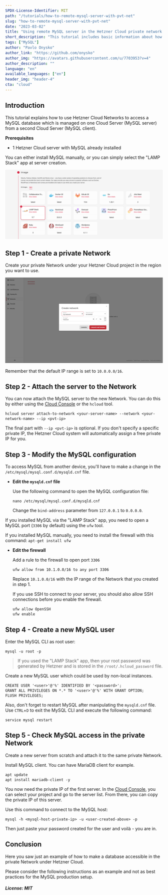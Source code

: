 ```yaml
---
SPDX-License-Identifier: MIT
path: "/tutorials/how-to-remote-mysql-server-with-pvt-net"
slug: "how-to-remote-mysql-server-with-pvt-net"
date: "2023-03-02"
title: "Using remote MySQL server in the Hetzner Cloud private network securely"
short_description: "This tutorial includes basic information about how to set up separate MySQL instances that can be accessed via a private network."
tags: ["MySQL"]
author: "Pavlo Onysko"
author_link: "https://github.com/onysko"
author_img: "https://avatars.githubusercontent.com/u/7703953?v=4"
author_description: ""
language: "en"
available_languages: ["en"]
header_img: "header-4"
cta: "cloud"
---
```


## Introduction

This tutorial explains how to use Hetzner Cloud Networks to access a MySQL database which is managed on one Cloud Server (MySQL server) from a second Cloud Server (MySQL client).

**Prerequisites**

* 1 Hetzner Cloud server with MySQL already installed

You can either install MySQL manually, or you can simply select the "LAMP Stack" app at server creation.

![LAMP application](images/lamp-stack-app.png)

## Step 1 - Create a private Network

Create your private Network under your Hetzner Cloud project in the region you want to use.

![Private network creation](images/create-network.png)

Remember that the default IP range is set to `10.0.0.0/16`.

## Step 2 - Attach the server to the Network

You can now attach the MySQL server to the new Network. You can do this by either using the [Cloud Console](https://console.hetzner.cloud/) or the `hcloud` tool.

```shell
hcloud server attach-to-network <your-server-name> --network <your-network-name> --ip <pvt-ip>
```

The final part with `--ip <pvt-ip>` is optional. If you don't specify a specific private IP, the Hetzner Cloud system will automatically assign a free private IP for you.

## Step 3 - Modify the MySQL configuration

To access MySQL from another device, you'll have to make a change in the `/etc/mysql/mysql.conf.d/mysqld.cnf` file.

- **Edit the `mysqld.cnf` file**

  Use the following command to open the MySQL configuration file:

  ```shell
  nano /etc/mysql/mysql.conf.d/mysqld.cnf
  ```

  Change the `bind-address` parameter from `127.0.0.1` to `0.0.0.0`.

If you installed MySQL via the "LAMP Stack" app, you need to open a MySQL port (`3306` by default) using the `ufw` tool. 

If you installed MySQL manually, you need to install the firewall with this command: `apt-get install ufw`

- **Edit the firewall**
  
  Add a rule to the firewall to open port `3306`

  ```shell
  ufw allow from 10.1.0.0/16 to any port 3306
  ```
  Replace `10.1.0.0/16` with the IP range of the Network that you created in step 1.

  If you use SSH to connect to your server, you should also allow SSH connections before you enable the firewall.
  ```
  ufw allow OpenSSH
  ufw enable
  ```

## Step 4 - Create a new MySQL user

Enter the MySQL CLI as root user:

```shell
mysql -u root -p
```

> If you used the "LAMP Stack" app, then your root password was generated by Hetzner and is stored in the `/root/.hcloud_password` file.

Create a new MySQL user which could be used by non-local instances.

```mysql
CREATE USER '<user>'@'%' IDENTIFIED BY '<password>';
GRANT ALL PRIVILEGES ON *.* TO '<user>'@'%' WITH GRANT OPTION;
FLUSH PRIVILEGES;
```

Also, don't forget to restart MySQL after manipulating the `mysqld.cnf` file. Use `CTRL`+`D` to exit the MySQL CLI and execute the following command:

```shell
service mysql restart
```

## Step 5 - Check MySQL access in the private Network

Create a new server from scratch and attach it to the same private Network.

Install MySQL client. You can have MariaDB client for example.

```shell
apt update
apt install mariadb-client -y
```

You now need the private IP of the first server. In the [Cloud Console](https://console.hetzner.cloud/), you can select your project and go to the server list. From there, you can copy the private IP of this server.

Use this command to connect to the MySQL host:

```shell
mysql -h <mysql-host-private-ip> -u <user-created-above> -p
```

Then just paste your password created for the user and voilà - you are in.

## Conclusion
Here you saw just an example of how to make a database accessible in the private Network under Hetzner Cloud.

Please consider the following instructions as an example and not as best practices for the MySQL production setup. 

##### License: MIT

<!--

Contributor's Certificate of Origin

By making a contribution to this project, I certify that:

(a) The contribution was created in whole or in part by me and I have
    the right to submit it under the license indicated in the file; or

(b) The contribution is based upon previous work that, to the best of my
    knowledge, is covered under an appropriate license and I have the
    right under that license to submit that work with modifications,
    whether created in whole or in part by me, under the same license
    (unless I am permitted to submit under a different license), as
    indicated in the file; or

(c) The contribution was provided directly to me by some other person
    who certified (a), (b) or (c) and I have not modified it.

(d) I understand and agree that this project and the contribution are
    public and that a record of the contribution (including all personal
    information I submit with it, including my sign-off) is maintained
    indefinitely and may be redistributed consistent with this project
    or the license(s) involved.

Signed-off-by: Pavlo Onysko (pavlo.onysko@gmail.com)

-->
